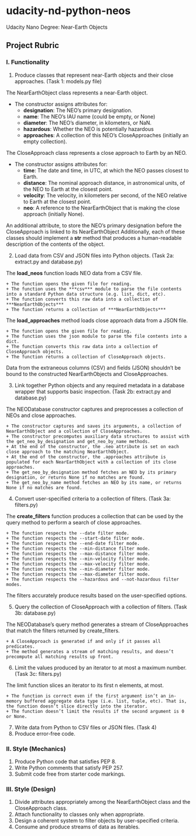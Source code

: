# udacity-nd-python-neos
Udacity Nano Degree: Near-Earth Objects

## Project Rubric
### I. Functionality
1. Produce classes that represent near-Earth objects and their close approaches. (Task 1: models.py file)

The NearEarthObject class represents a near-Earth object.
- The constructor assigns attributes for:
    + **designation**: The NEO’s primary designation.
    + **name**: The NEO’s IAU name (could be empty, or None)
    + **diameter**: The NEO’s diameter, in kilometers, or NaN.
    + **hazardous**: Whether the NEO is potentially hazardous
    + **approaches**: A collection of this NEO’s CloseApproaches (initially an empty collection). 

The CloseApproach class represents a close approach to Earth by an NEO.
- The constructor assigns attributes for:
    + **time**: The date and time, in UTC, at which the NEO passes closest to Earth.
    + **distance**: The nominal approach distance, in astronomical units, of the NEO to Earth at the closest point.
    + **velocity**: The velocity, in kilometers per second, of the NEO relative to Earth at the closest point.
    + **neo**: A reference to the NearEarthObject that is making the close approach (initially None).

An additional attribute, to store the NEO’s primary designation before the CloseApproach is linked to its NearEarthObject
Additionally, each of these classes should implement a __str__ method that produces a human-readable description of the contents of the object.

2. Load data from CSV and JSON files into Python objects. (Task 2a: extract.py and database.py)

The **load_neos** function loads NEO data from a CSV file.

    + The function opens the given file for reading.
    + The function uses the ***csv*** module to parse the file contents into a standard Python data structure (e.g. list, dict, etc).
    + The function converts this raw data into a collection of ***NearEarthObjects***
    + The function returns a collection of ***NearEarthObjects***

The **load_approaches** method loads close approach data from a JSON file.

    + The function opens the given file for reading.
    + The function uses the json module to parse the file contents into a dict.
    + The function converts this raw data into a collection of CloseApproach objects.
    + The function returns a collection of CloseApproach objects.
Data from the extraneous columns (CSV) and fields (JSON) shouldn’t be bound to the constructed NearEarthObjects and CloseApproaches.




3. Link together Python objects and any required metadata in a database wrapper that supports basic inspection. (Task 2b: extract.py and database.py)

The NEODatabase constructor captures and preprocesses a collection of NEOs and close approaches.

    + The constructor captures and saves its arguments, a collection of NearEarthObject and a collection of CloseApproaches.
    + The constructor precomputes auxiliary data structures to assist with the get_neo_by_designation and get_neo_by_name methods.
    + At the end of the constructor, the .neo attribute is set on each close approach to the matching NearEarthObject.
    + At the end of the constructor, the .approaches attribute is populated for each NearEarthObject with a collection of its close approaches.
    + The get_neo_by_designation method fetches an NEO by its primary designation, or returns None if no matches are found.
    + The get_neo_by_name method fetches an NEO by its name, or returns None if no matches are found.



4. Convert user-specified criteria to a collection of filters. (Task 3a: filters.py)

The **create_filters** function produces a collection that can be used by the query method to perform a search of close approaches.

    + The function respects the --date filter mode.
    + The function respects the --start-date filter mode.
    + The function respects the --end-date filter mode.
    + The function respects the --min-distance filter mode.
    + The function respects the --max-distance filter mode.
    + The function respects the --min-velocity filter mode.
    + The function respects the --max-velocity filter mode.
    + The function respects the --min-diameter filter mode.
    + The function respects the --max-diameter filter mode.
    + The function respects the --hazardous and --not-hazardous filter modes.
The filters accurately produce results based on the user-specified options.



5. Query the collection of CloseApproach with a collection of filters. (Task 3b: database.py)

The NEODatabase’s query method generates a stream of CloseApproaches that match the filters returned by create_filters.

    + A CloseApproach is generated if and only if it passes all predicates.
    + The method generates a stream of matching results, and doesn’t precompute all matching results up front.



6. Limit the values produced by an iterator to at most a maximum number. (Task 3c: filters.py)

The limit function slices an iterator to its first n elements, at most.

    + The function is correct even if the first argument isn’t an in-memory buffered aggregate data type (i.e. list, tuple, etc). That is, the function doesn’t slice directly into the iterator.
    + The function doesn’t limit the results if the second argument is 0 or None.


7. Write data from Python to CSV files or JSON files. (Task 4)
8. Produce error-free code.


### II. Style (Mechanics)
1. Produce Python code that satisfies PEP 8.
2. Write Python comments that satisfy PEP 257.
3. Submit code free from starter code markings.


### III. Style (Design)
1. Divide attributes appropriately among the NearEarthObject class and the CloseApproach class.
2. Attach functionality to classes only when appropriate.
3. Design a coherent system to filter objects by user-specified criteria.
4. Consume and produce streams of data as iterables.